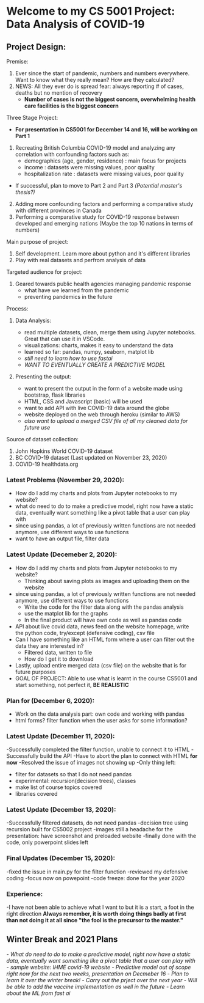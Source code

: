 # Welcome to my CS 5001 Project: Data Analysis of COVID-19

## Project Design:

Premise:
1. Ever since the start of pandemic, numbers and numbers everywhere. Want to know what they really mean? How are they calculated?
2. NEWS: All they ever do is spread fear: always reporting # of cases, deaths but no mention of recovery
    - **Number of cases is not the biggest concern, overwhelming health care facilities is the biggest concern**

Three Stage Project:
- **For presentation in CS5001 for December 14 and 16, will be working on Part 1**

1. Recreating British Columbia COVID-19 model and analyzing any correlation with confounding factors such as:
    - demographics (age, gender, residence) : main focus for projects
    - income : datasets were missing values, poor quality
    - hospitalization rate : datasets were missing values, poor quality

- If successful, plan to move to Part 2 and Part 3 *(Potential master's thesis?)*

2. Adding more confounding factors and performing a comparative study with different provinces in Canada
3. Performing a comparative study for COVID-19 response between developed and emerging nations (Maybe the top 10 nations in terms of numbers)

Main purpose of project:
1. Self development. Learn more about python and it's different libraries
2. Play with real datasets and perfrom analysis of data

Targeted audience for project:
1. Geared towards public health agencies managing pandemic response
    - what have we learned from the pandemic
    - preventing pandemics in the future

Process:
1. Data Analysis:
   - read multiple datasets, clean, merge them using Jupyter notebooks. Great that can use it in VSCode.
   - visualizations: charts, makes it easy to understand the data
   - learned so far: pandas, numpy, seaborn, matplot lib
   - *still need to learn how to use fastai*
   - *WANT TO EVENTUALLY CREATE A PREDICTIVE MODEL*

2. Presenting the output:
   - want to present the output in the form of a website made using bootstrap, flask libraries
   - HTML, CSS and Javascript (basic) will be used
   - want to add API with live COVID-19 data around the globe
   - website deployed on the web through heroku (similar to AWS)
   - *also want to upload a merged CSV file of all my cleaned data for future use*

Source of dataset collection:
1. John Hopkins World COVID-19 dataset
2. BC COVID-19 dataset (Last updated on November 23, 2020)
3. COVID-19 healthdata.org

### Latest Problems (November 29, 2020):
- How do I add my charts and plots from Jupyter notebooks to my website?
- what do need to do to make a predictive model, right now have a static data, eventually want something like a pivot table that a user can play with
- since using pandas, a lot of previously written functions are not needed anymore, use different ways to use functions
- want to have an output file, filter data


### Latest Update (Decemeber 2, 2020):
- How do I add my charts and plots from Jupyter notebooks to my website? 
   - Thinking about saving plots as images and uploading them on the website 
- since using pandas, a lot of previously written functions are not needed anymore, use different ways to use functions
   - Write the code for the filter data along with the pandas analysis
   - use the matplot lib for the graphs
   - In the final product will have own code as well as pandas code
- API about live covid data, news feed on the website homepage, write the python code, try/except (defensive coding), csv file
- Can I have something like an HTML form where a user can filter out the data they are interested in?
   - Filtered data, written to file
   - How do I get it to download
- Lastly, upload entire merged data (csv file) on the website that is for future purposes
- GOAL OF PROJECT: Able to use what is learnt in the course CS5001 and start something, not perfect it, **BE REALISTIC**

### Plan for (December 6, 2020):
- Work on the data analysis part: own code and working with pandas
- html forms? filter function when the user asks for some information?

### Latest Update (December 11, 2020):
-Successfully completed the filter function, unable to connect it to HTML
-Successfully build the API
-Have to abort the plan to connect with HTML **for now**
-Resolved the issue of images not showing up
-Only thing left: 
  - filter for datasets so that I do not need pandas
  - experimental: recursion(decision trees), classes
  - make list of course topics covered
  - libraries covered

### Latest Update (December 13, 2020):
-Successfully filtered datasets, do not need pandas
-decision tree using recursion built for CS5002 project
-images still a headache for the presentation: have screenshot and preloaded website
-finally done with the code, only powerpoint slides left

### Final Updates (December 15, 2020):
-fixed the issue in main.py for the filter function
-reviewed my defensive coding
-focus now on powepoint
-code freeze: done for the year 2020

### Experience:
-I have not been able to achieve what I want to but it is a start, a foot in the right direction
**Always remember, it is worth doing things badly at first than not doing it at all since "the fool is the precursor to the master."**

## Winter Break and 2021 Plans
*- What do need to do to make a predictive model, right now have a static data, eventually want something like a pivot table that a user can play with*
   *- sample website: IHME covid-19 website*
   *- Predictive model out of scope right now for the next two weeks, presentation on Decmeber 16*
   *- Plan to learn it over the winter break!*
   *- Carry out the prject over the next year*
   *- Will be able to add the vaccine implementation as well in the future*
   *- Learn about the ML from fast ai*





